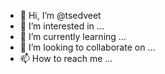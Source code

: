 - 👋 Hi, I’m @tsedveet
- 👀 I’m interested in ...
- 🌱 I’m currently learning ...
- 💞️ I’m looking to collaborate on ...
- 📫 How to reach me ...

<!---
tsedveet/tsedveet is a ✨ special ✨ repository because its `README.md` (this file) appears on your GitHub profile.
You can click the Preview link to take a look at your changes.
--->
